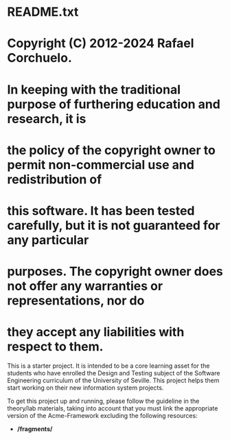# README.txt
#
# Copyright (C) 2012-2024 Rafael Corchuelo.
#
# In keeping with the traditional purpose of furthering education and research, it is
# the policy of the copyright owner to permit non-commercial use and redistribution of
# this software. It has been tested carefully, but it is not guaranteed for any particular
# purposes.  The copyright owner does not offer any warranties or representations, nor do
# they accept any liabilities with respect to them. 

This is a starter project.  It is intended to be a core learning asset for the students
who have enrolled the Design and Testing subject of the Software Engineering curriculum of the 
University of Seville.  This project helps them start working on their new information system 
projects.

To get this project up and running, please follow the guideline in the theory/lab materials,
taking into account that you must link the appropriate version of the Acme-Framework excluding 
the following resources:

- **/fragments/**
 
